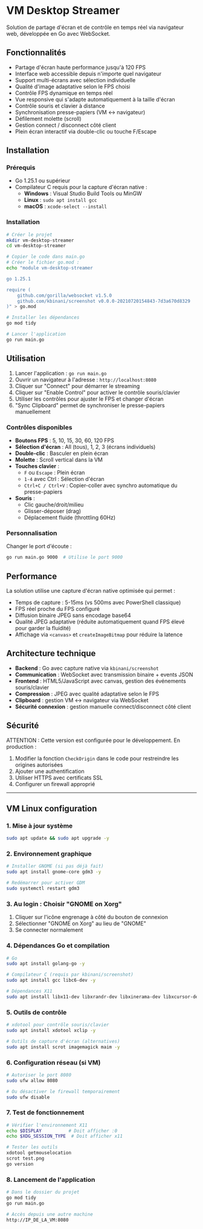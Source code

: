 # VM Desktop Streamer

Solution de partage d'écran et de contrôle en temps réel via navigateur web, développée en Go avec WebSocket.

## Fonctionnalités

- Partage d'écran haute performance jusqu'à 120 FPS
- Interface web accessible depuis n'importe quel navigateur
- Support multi-écrans avec sélection individuelle
- Qualité d'image adaptative selon le FPS choisi
- Contrôle FPS dynamique en temps réel
- Vue responsive qui s'adapte automatiquement à la taille d'écran
- Contrôle souris et clavier à distance
- Synchronisation presse-papiers (VM ↔ navigateur)
- Défilement molette (scroll)
- Gestion connect / disconnect côté client
- Plein écran interactif via double-clic ou touche F/Escape

## Installation

### Prérequis

- Go 1.25.1 ou supérieur
- Compilateur C requis pour la capture d'écran native :
  - **Windows** : Visual Studio Build Tools ou MinGW
  - **Linux** : `sudo apt install gcc`
  - **macOS** : `xcode-select --install`

### Installation

```bash
# Créer le projet
mkdir vm-desktop-streamer
cd vm-desktop-streamer

# Copier le code dans main.go
# Créer le fichier go.mod :
echo "module vm-desktop-streamer

go 1.25.1

require (
    github.com/gorilla/websocket v1.5.0
    github.com/kbinani/screenshot v0.0.0-20210720154843-7d3a670d8329
)" > go.mod

# Installer les dépendances
go mod tidy

# Lancer l'application
go run main.go
```

## Utilisation

1. Lancer l'application : `go run main.go`
2. Ouvrir un navigateur à l'adresse : `http://localhost:8080`
3. Cliquer sur "Connect" pour démarrer le streaming
4. Cliquer sur "Enable Control" pour activer le contrôle souris/clavier
5. Utiliser les contrôles pour ajuster le FPS et changer d'écran
6. "Sync Clipboard" permet de synchroniser le presse-papiers manuellement

### Contrôles disponibles

- **Boutons FPS** : 5, 10, 15, 30, 60, 120 FPS
- **Sélection d'écran** : All (tous), 1, 2, 3 (écrans individuels)
- **Double-clic** : Basculer en plein écran
- **Molette** : Scroll vertical dans la VM
- **Touches clavier** :
  - `F` ou `Escape` : Plein écran
  - `1-4` avec Ctrl : Sélection d'écran
  - `Ctrl+C / Ctrl+V` : Copier-coller avec synchro automatique du presse-papiers
- **Souris** :
  - Clic gauche/droit/milieu
  - Glisser-déposer (drag)
  - Déplacement fluide (throttling 60Hz)

### Personnalisation

Changer le port d'écoute :
```bash
go run main.go 9000  # Utilise le port 9000
```

## Performance

La solution utilise une capture d'écran native optimisée qui permet :
- Temps de capture : 5-15ms (vs 500ms avec PowerShell classique)
- FPS réel proche du FPS configuré
- Diffusion binaire JPEG sans encodage base64
- Qualité JPEG adaptative (réduite automatiquement quand FPS élevé pour garder la fluidité)
- Affichage via `<canvas>` et `createImageBitmap` pour réduire la latence

## Architecture technique

- **Backend** : Go avec capture native via `kbinani/screenshot`
- **Communication** : WebSocket avec transmission binaire + events JSON
- **Frontend** : HTML5/JavaScript avec canvas, gestion des événements souris/clavier
- **Compression** : JPEG avec qualité adaptative selon le FPS
- **Clipboard** : gestion VM ↔ navigateur via WebSocket
- **Sécurité connexion** : gestion manuelle connect/disconnect côté client

## Sécurité

ATTENTION : Cette version est configurée pour le développement. En production :

1. Modifier la fonction `CheckOrigin` dans le code pour restreindre les origines autorisées
2. Ajouter une authentification
3. Utiliser HTTPS avec certificats SSL
4. Configurer un firewall approprié


------------------------------

## VM Linux configuration

### 1. Mise à jour système
```bash
sudo apt update && sudo apt upgrade -y
```

### 2. Environnement graphique
```bash
# Installer GNOME (si pas déjà fait)
sudo apt install gnome-core gdm3 -y

# Redémarrer pour activer GDM
sudo systemctl restart gdm3
```

### 3. Au login : Choisir "GNOME on Xorg"

1. Cliquer sur l'icône engrenage à côté du bouton de connexion
2. Sélectionner "GNOME on Xorg" au lieu de "GNOME"
3. Se connecter normalement

### 4. Dépendances Go et compilation

```bash
# Go
sudo apt install golang-go -y

# Compilateur C (requis par kbinani/screenshot)
sudo apt install gcc libc6-dev -y

# Dépendances X11
sudo apt install libx11-dev libxrandr-dev libxinerama-dev libxcursor-dev libxfixes-dev -y
```

### 5. Outils de contrôle
```bash
# xdotool pour contrôle souris/clavier
sudo apt install xdotool xclip -y

# Outils de capture d'écran (alternatives)
sudo apt install scrot imagemagick maim -y
```

### 6. Configuration réseau (si VM)
```bash
# Autoriser le port 8080
sudo ufw allow 8080

# Ou désactiver le firewall temporairement
sudo ufw disable
```

### 7. Test de fonctionnement
```bash
# Vérifier l'environnement X11
echo $DISPLAY          # Doit afficher :0
echo $XDG_SESSION_TYPE  # Doit afficher x11

# Tester les outils
xdotool getmouselocation
scrot test.png
go version
```

### 8. Lancement de l'application

```bash
# Dans le dossier du projet
go mod tidy
go run main.go

# Accès depuis une autre machine
http://IP_DE_LA_VM:8080
```

